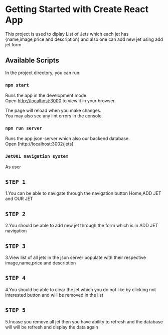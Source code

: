 # Getting Started with Create React App
This project is used to diplay List of Jets which each jet has
{name,image,price and description} and also one can add new jet using add jet form

## Available Scripts

In the project directory, you can run:

### `npm start`

Runs the app in the development mode.\
Open [http://localhost:3000](http://localhost:3000) to view it in your browser.

The page will reload when you make changes.\
You may also see any lint errors in the console.

### `npm run server`
Runs the app json-server which also our backend database.\
Open [http://localhost:3002/jets]

### `Jet001 navigation system`
As user
## `STEP 1`
1.You can be able to navigate through the navigation button
Home,ADD JET and OUR JET

## `STEP 2`
2.You should be able to add new jet through the form which is in ADD JET navigation

## `STEP 3`
3.View list of all jets in the json server populate with their respective image,name,price and description

## `STEP 4`
4.You should be able to clear the jet which you do not like by clicking not interested button and will be removed in the list

## `STEP 5`
5.Incase you remove all jet then you have ability to refresh and the database will will be refresh and display the data again

